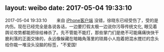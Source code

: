 layout: weibo
date: 2017-05-04 19:33:10
---
<meta name="referrer" content="no-referrer" />

2017-05-04 19:33:10  &nbsp;&nbsp;&nbsp;&nbsp;&nbsp;&nbsp; 来自 <a href="http://app.weibo.com/t/feed/9ksdit" rel="nofollow">iPhone客户端</a>
没错，徐晓东已经受伤了，受的是内伤。现在已经完全是各说各话，一边要打假太极一边说你污辱传统文化, 眼见着舆论攻势都能把徐给棒杀了。先不管能不能打，那些掌门们是绝不可能痛痛快快干脆利落的正面交锋的，永远像躲藏在暗箱角落里的琐屑小人抱着把混水搅烂的念头给你栽一堆没头没脑的标签，"不爱国! ​​​
